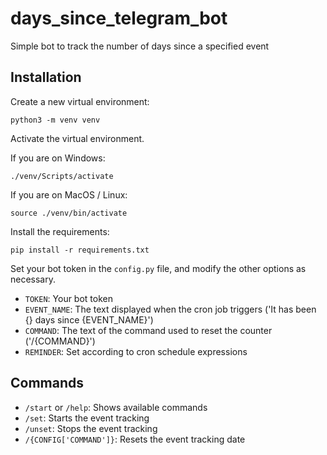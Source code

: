 # days_since_telegram_bot

Simple bot to track the number of days since a specified event

## Installation

Create a new virtual environment:

```shell
python3 -m venv venv
```

Activate the virtual environment.

If you are on Windows:

```shell
./venv/Scripts/activate
```

If you are on MacOS / Linux:

```shell
source ./venv/bin/activate
```

Install the requirements:

```shell
pip install -r requirements.txt
```

Set your bot token in the `config.py` file, and modify the other options as necessary.

- `TOKEN`: Your bot token
- `EVENT_NAME`: The text displayed when the cron job triggers ('It has been {} days since {EVENT_NAME}')
- `COMMAND`: The text of the command used to reset the counter ('/{COMMAND}')
- `REMINDER`: Set according to cron schedule expressions

## Commands

- `/start` or `/help`: Shows available commands
- `/set`: Starts the event tracking
- `/unset`: Stops the event tracking
- `/{CONFIG['COMMAND']}`: Resets the event tracking date
